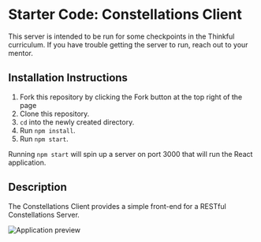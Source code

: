 # Starter Code: Constellations Client

This server is intended to be run for some checkpoints in the Thinkful curriculum. If you have trouble getting the server to run, reach out to your mentor.

## Installation Instructions

1. Fork this repository by clicking the Fork button at the top right of the page
2. Clone this repository.
3. `cd` into the newly created directory.
4. Run `npm install`.
5. Run `npm start`.

Running `npm start` will spin up a server on port 3000 that will run the React application.

## Description

The Constellations Client provides a simple front-end for a RESTful Constellations Server.

![Application preview](./app-preview.png)